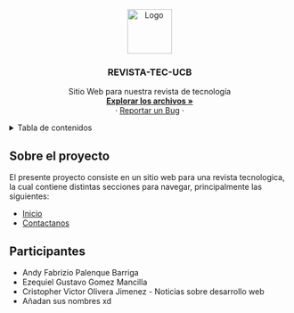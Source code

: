 <div align="center">
    <a href="https://github.com/Daniel171202/ProyectoRevistaTecnologica">
        <img src="https://i.ibb.co/h8L4KKM/logo-revista.png" alt="Logo" width="80" height="80">
    </a>
    <h3 align="center">REVISTA-TEC-UCB</h3>
    <p align="center">
        Sitio Web para nuestra revista de tecnología
        <br />
        <a href="https://github.com/Daniel171202/ProyectoRevistaTecnologica"><strong>Explorar los archivos »</strong></a>
        <br>
        ·
        <a href="https://github.com/Daniel171202/ProyectoRevistaTecnologica/issues">Reportar un Bug</a>
        ·
    </p>
    
</div>
<details>
  <summary>Tabla de contenidos</summary>
  <ol>
    <li>
      <a href="#Sobre-el-proyecto">Sobre el proyecto</a>
    </li>
    <li>
      <a href="#Participantes">Participantes</a>
    </li>
  </ol>
</details>

## Sobre el proyecto
El presente proyecto consiste en un sitio web para una revista tecnologica, la cual contiene
distintas secciones para navegar, principalmente las siguientes:
* <a href="index1.html">Inicio</a>
* <a href="Contactanos.html">Contactanos</a>
## Participantes
* Andy Fabrizio Palenque Barriga
* Ezequiel Gustavo Gomez Mancilla
* Cristopher Victor Olivera Jimenez - Noticias sobre desarrollo web
* Añadan sus nombres xd
